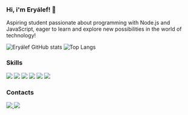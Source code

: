 ### Hi, i'm Eryálef! 👋
Aspiring student passionate about programming with Node.js and JavaScript, eager to learn and explore new possibilities in the world of technology!

![Eryálef GitHub stats](https://github-readme-stats.vercel.app/api?username=eryalefvs&show_icons=true&theme=dracula)
![Top Langs](https://github-readme-stats.vercel.app/api/top-langs/?username=eryalefvs&layout=compact&theme=dracula)

### Skills
<div>
<img src="https://img.shields.io/badge/JavaScript-323330?style=for-the-badge&logo=javascript&logoColor=F7DF1E">
<img src="https://img.shields.io/badge/TypeScript-007ACC?style=for-the-badge&logo=typescript&logoColor=white">
<img src="https://img.shields.io/badge/Node.js-43853D?style=for-the-badge&logo=node.js&logoColor=white">
<img src="https://img.shields.io/badge/MongoDB-4EA94B?style=for-the-badge&logo=mongodb&logoColor=white">
<img src="https://img.shields.io/badge/PostgreSQL-316192?style=for-the-badge&logo=postgresql&logoColor=white">
<img src="https://img.shields.io/badge/redis-%23DD0031.svg?&style=for-the-badge&logo=redis&logoColor=white">
</div>

### Contacts
<a href="mailto:eryalef@gmail.com" target="_blank"><img src="https://img.shields.io/badge/Gmail-D14836?style=for-the-badge&logo=gmail&logoColor=white">
<a href="https://www.linkedin.com/in/eryálef-vieira-da-silva-35b8ba237" target="_blank"><img src="https://img.shields.io/badge/LinkedIn-0077B5?style=for-the-badge&logo=linkedin&logoColor=white">
